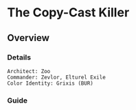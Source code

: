 # The Copy-Cast Killer
## Overview
### Details
```
Architect: Zoo
Commander: Zevlor, Elturel Exile
Color Identity: Grixis (BUR)
```

### Guide
